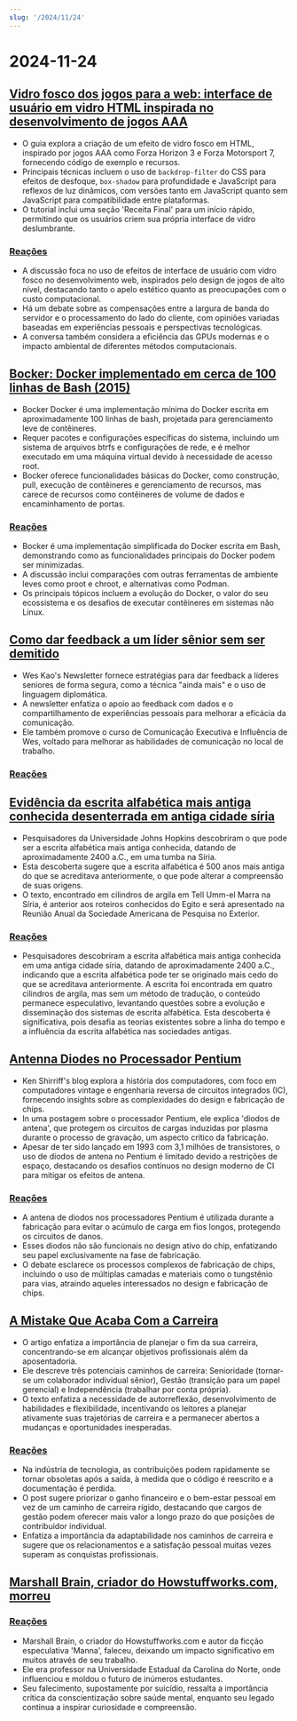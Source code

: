 ```yaml
---
slug: '/2024/11/24'
---
```


# 2024-11-24

## [Vidro fosco dos jogos para a web: interface de usuário em vidro HTML inspirada no desenvolvimento de jogos AAA](https://www.tyleo.com/html-glass.html)

- O guia explora a criação de um efeito de vidro fosco em HTML, inspirado por jogos AAA como Forza Horizon 3 e Forza Motorsport 7, fornecendo código de exemplo e recursos.
- Principais técnicas incluem o uso de `backdrop-filter` do CSS para efeitos de desfoque, `box-shadow` para profundidade e JavaScript para reflexos de luz dinâmicos, com versões tanto em JavaScript quanto sem JavaScript para compatibilidade entre plataformas.
- O tutorial inclui uma seção 'Receita Final' para um início rápido, permitindo que os usuários criem sua própria interface de vidro deslumbrante.

### [Reações](https://news.ycombinator.com/item?id=42225481)

- A discussão foca no uso de efeitos de interface de usuário com vidro fosco no desenvolvimento web, inspirados pelo design de jogos de alto nível, destacando tanto o apelo estético quanto as preocupações com o custo computacional.
- Há um debate sobre as compensações entre a largura de banda do servidor e o processamento do lado do cliente, com opiniões variadas baseadas em experiências pessoais e perspectivas tecnológicas.
- A conversa também considera a eficiência das GPUs modernas e o impacto ambiental de diferentes métodos computacionais.

## [Bocker: Docker implementado em cerca de 100 linhas de Bash (2015)](https://github.com/p8952/bocker)

- Bocker Docker é uma implementação mínima do Docker escrita em aproximadamente 100 linhas de bash, projetada para gerenciamento leve de contêineres.
- Requer pacotes e configurações específicas do sistema, incluindo um sistema de arquivos btrfs e configurações de rede, e é melhor executado em uma máquina virtual devido à necessidade de acesso root.
- Bocker oferece funcionalidades básicas do Docker, como construção, pull, execução de contêineres e gerenciamento de recursos, mas carece de recursos como contêineres de volume de dados e encaminhamento de portas.

### [Reações](https://news.ycombinator.com/item?id=42224670)

- Bocker é uma implementação simplificada do Docker escrita em Bash, demonstrando como as funcionalidades principais do Docker podem ser minimizadas.
- A discussão inclui comparações com outras ferramentas de ambiente leves como proot e chroot, e alternativas como Podman.
- Os principais tópicos incluem a evolução do Docker, o valor do seu ecossistema e os desafios de executar contêineres em sistemas não Linux.

## [Como dar feedback a um líder sênior sem ser demitido](https://newsletter.weskao.com/p/how-to-give-a-senior-leader-feedback-without-getting-fired)

- Wes Kao's Newsletter fornece estratégias para dar feedback a líderes seniores de forma segura, como a técnica "ainda mais" e o uso de linguagem diplomática.
- A newsletter enfatiza o apoio ao feedback com dados e o compartilhamento de experiências pessoais para melhorar a eficácia da comunicação.
- Ele também promove o curso de Comunicação Executiva e Influência de Wes, voltado para melhorar as habilidades de comunicação no local de trabalho.

### [Reações](https://news.ycombinator.com/item?id=42223099)

## [Evidência da escrita alfabética mais antiga conhecida desenterrada em antiga cidade síria](https://hub.jhu.edu/2024/11/21/ancient-alphabet-discovered-syria/)

- Pesquisadores da Universidade Johns Hopkins descobriram o que pode ser a escrita alfabética mais antiga conhecida, datando de aproximadamente 2400 a.C., em uma tumba na Síria.
- Esta descoberta sugere que a escrita alfabética é 500 anos mais antiga do que se acreditava anteriormente, o que pode alterar a compreensão de suas origens.
- O texto, encontrado em cilindros de argila em Tell Umm-el Marra na Síria, é anterior aos roteiros conhecidos do Egito e será apresentado na Reunião Anual da Sociedade Americana de Pesquisa no Exterior.

### [Reações](https://news.ycombinator.com/item?id=42224330)

- Pesquisadores descobriram a escrita alfabética mais antiga conhecida em uma antiga cidade síria, datando de aproximadamente 2400 a.C., indicando que a escrita alfabética pode ter se originado mais cedo do que se acreditava anteriormente. A escrita foi encontrada em quatro cilindros de argila, mas sem um método de tradução, o conteúdo permanece especulativo, levantando questões sobre a evolução e disseminação dos sistemas de escrita alfabética. Esta descoberta é significativa, pois desafia as teorias existentes sobre a linha do tempo e a influência da escrita alfabética nas sociedades antigas.

## [Antenna Diodes no Processador Pentium](http://www.righto.com/2024/11/antenna-diodes-in-pentium-processor.html)

- Ken Shirriff's blog explora a história dos computadores, com foco em computadores vintage e engenharia reversa de circuitos integrados (IC), fornecendo insights sobre as complexidades do design e fabricação de chips.
- In uma postagem sobre o processador Pentium, ele explica 'diodos de antena', que protegem os circuitos de cargas induzidas por plasma durante o processo de gravação, um aspecto crítico da fabricação.
- Apesar de ter sido lançado em 1993 com 3,1 milhões de transistores, o uso de diodos de antena no Pentium é limitado devido a restrições de espaço, destacando os desafios contínuos no design moderno de CI para mitigar os efeitos de antena.

### [Reações](https://news.ycombinator.com/item?id=42223690)

- A antena de diodos nos processadores Pentium é utilizada durante a fabricação para evitar o acúmulo de carga em fios longos, protegendo os circuitos de danos.
- Esses diodos não são funcionais no design ativo do chip, enfatizando seu papel exclusivamente na fase de fabricação.
- O debate esclarece os processos complexos de fabricação de chips, incluindo o uso de múltiplas camadas e materiais como o tungstênio para vias, atraindo aqueles interessados no design e fabricação de chips.

## [A Mistake Que Acaba Com a Carreira](https://bitfieldconsulting.com/posts/career)

- O artigo enfatiza a importância de planejar o fim da sua carreira, concentrando-se em alcançar objetivos profissionais além da aposentadoria.
- Ele descreve três potenciais caminhos de carreira: Senioridade (tornar-se um colaborador individual sênior), Gestão (transição para um papel gerencial) e Independência (trabalhar por conta própria).
- O texto enfatiza a necessidade de autorreflexão, desenvolvimento de habilidades e flexibilidade, incentivando os leitores a planejar ativamente suas trajetórias de carreira e a permanecer abertos a mudanças e oportunidades inesperadas.

### [Reações](https://news.ycombinator.com/item?id=42228538)

- Na indústria de tecnologia, as contribuições podem rapidamente se tornar obsoletas após a saída, à medida que o código é reescrito e a documentação é perdida.
- O post sugere priorizar o ganho financeiro e o bem-estar pessoal em vez de um caminho de carreira rígido, destacando que cargos de gestão podem oferecer mais valor a longo prazo do que posições de contribuidor individual.
- Enfatiza a importância da adaptabilidade nos caminhos de carreira e sugere que os relacionamentos e a satisfação pessoal muitas vezes superam as conquistas profissionais.

## [Marshall Brain, criador do Howstuffworks.com, morreu](https://www.wral.com/news/local/nc-state-marshall-brain-dies-november-2024/)

### [Reações](https://news.ycombinator.com/item?id=42228759)

- Marshall Brain, o criador do Howstuffworks.com e autor da ficção especulativa 'Manna', faleceu, deixando um impacto significativo em muitos através de seu trabalho.
- Ele era professor na Universidade Estadual da Carolina do Norte, onde influenciou e moldou o futuro de inúmeros estudantes.
- Seu falecimento, supostamente por suicídio, ressalta a importância crítica da conscientização sobre saúde mental, enquanto seu legado continua a inspirar curiosidade e compreensão.

<head>
  <meta property="og:title" content="Vidro fosco dos jogos para a web: interface de usuário em vidro HTML inspirada no desenvolvimento de jogos AAA" />
  <meta property="og:type" content="website" />
  <meta property="og:image" content="https://og.cho.sh/api/og/?title=Vidro%20fosco%20dos%20jogos%20para%20a%20web%3A%20interface%20de%20usu%C3%A1rio%20em%20vidro%20HTML%20inspirada%20no%20desenvolvimento%20de%20jogos%20AAA&subheading=domingo%2C%2024%20de%20novembro%20de%202024%3A%20Resumo%20do%20Hacker%20News" />
</head>
